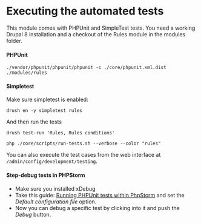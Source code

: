 # Executing the automated tests

This module comes with PHPUnit and SimpleTest tests. You need a working Drupal 8
installation and a checkout of the Rules module in the modules folder.

#### PHPUnit

    ./vendor/phpunit/phpunit/phpunit -c ./core/phpunit.xml.dist ./modules/rules

#### Simpletest

Make sure simpletest is enabled:

    drush en -y simpletest rules

And then run the tests

    drush test-run 'Rules, Rules conditions'

    php ./core/scripts/run-tests.sh --verbose --color "rules"

You can also execute the test cases from the web interface at ``/admin/config/development/testing``.

#### Step-debug tests in PHPStorm

* Make sure you installed xDebug
* Take this guide: [Running PHPUnit tests within PhpStorm](https://www.drupal.org/node/2288559) and set the
  *Default configuration file* option.
* Now you can debug a specific test by clicking into it and push the *Debug* button.
